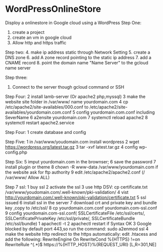 # WordPressOnlineStore
Disploy a onlinestore in Google cloud using a WordPress
Step One:
  
  1. create a project
  2. create an vm in google cloud
  3. Allow http and https traffic

Step two:
  4. make ip address static through Network Setting
  5. create a DNS zone
  6. add A zone record pointing to the static ip address
  7. add a CNAME record 
  8. point the domain name "Name Server" to the gcloud name server
 
Step three:
  1. Connect to the server though gcloud command or SSH
  
Step Four:
  2 install lamb-server (Or apache2 php,myssql)
  3 make the website site folder in /var/www/ name yourdomain.com
  4 cp /etc/apache2/site-availables/000.conf to /etc/apache2/site-availables/yourdomain.com.conf
  5 config yourdomain.com.conf including SeverName
  6 a2ensite yourdomain.com
  7 systemctl reload apache2
  8 systemctl restart apache2.service
  
Step Four:
  1 create database and config
  
Step Five:
  1 in /var/www/youdomain.com install wordpress
  2 wget https://wordpress.org/latest.tar.gz
  3 tar -xvf latest.tar.gz
  4 config wp-config.php
  
Step Six:
  5 imput yourdomain.com in the brownser;
  6 save the password
  7 install plugin or theme
  8 chown -R www-data /var/www/yourdomain.com if the website ask for ftp authority
  9 edit /etc/apache2/apache2.conf (/ /var/www/ Allow ALL)
  
 Step 7 ssl:
  1 buy ssl
  2 activate the ssl
  3 use http DSV: cp certificate.txt /var/www/youdomain.com/.well-known/pki-validation/
  4 vist http://yourdomain.com/.well-known/pki-validation/certificate.txt
  5 ssl issued
  6 install ssl in the server
  7 download crt and private key and bundle key ,copy to /etc/ssl/
  8 cp yourdomain.com.conf yourdomain.com-ssl.conf
  9 config yourdomain.com-ssl.conf( SSLCertificateFile /etc/ssl/certs/, SSLCertificatePrivateKey /etc/ssl/private/, SSLCertificateBundle /etc/ssl/bundle)
  1 apachectl -t
  2 apachectl restart if Syntax OK
  3 Google blocked by default port 443,so run the command: sudo a2enmod ssl
  4 make the website http redirect to the https automatically: edit .htacess and add the following:
  RewriteEngine On
RewriteCond %{HTTPS} !=on
RewriteRule ^(.*)$ https://%{HTTP_HOST}%{REQUEST_URI} [L,R=301,NE] 
  
  
